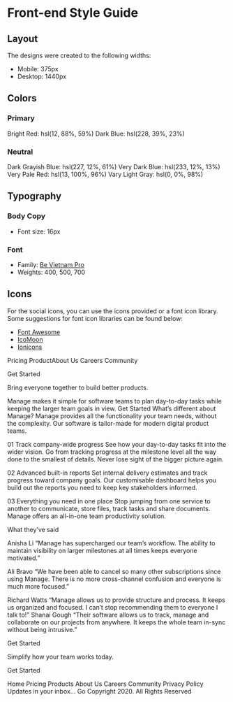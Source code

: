 # Front-end Style Guide

## Layout

The designs were created to the following widths:

- Mobile: 375px
- Desktop: 1440px

## Colors

### Primary

Bright Red: hsl(12, 88%, 59%)
Dark Blue: hsl(228, 39%, 23%)

### Neutral

Dark Grayish Blue: hsl(227, 12%, 61%)
Very Dark Blue: hsl(233, 12%, 13%)
Very Pale Red: hsl(13, 100%, 96%)
Vary Light Gray: hsl(0, 0%, 98%)

## Typography

### Body Copy

- Font size: 16px

### Font

- Family: [Be Vietnam Pro](https://fonts.google.com/specimen/Be+Vietnam+Pro)
- Weights: 400, 500, 700

## Icons

For the social icons, you can use the icons provided or a font icon library. Some suggestions for font icon libraries can be found below:

- [Font Awesome](https://fontawesome.com)
- [IcoMoon](https://icomoon.io)
- [Ionicons](https://ionicons.com)

Pricing
ProductAbout Us
Careers
Community

Get Started

Bring everyone together to build better products.

Manage makes it simple for software teams to plan day-to-day tasks while keeping the larger team goals in view. Get Started What’s different about Manage? Manage provides all the functionality your team needs, without the complexity. Our software is tailor-made for modern digital product teams.

01 Track company-wide progress
See how your day-to-day tasks fit into the wider vision. Go from tracking progress at the milestone level all the way done to the smallest of details. Never lose sight of the bigger picture again.

02 Advanced built-in reports
Set internal delivery estimates and track progress toward company goals. Our customisable dashboard helps you build out the reports you need to keep key stakeholders informed.

03 Everything you need in one place
Stop jumping from one service to another to communicate, store files, track tasks and share documents. Manage offers an all-in-one team productivity solution.

What they’ve said

Anisha Li “Manage has supercharged our team’s workflow. The ability to maintain visibility on larger milestones at all times keeps everyone motivated.”

Ali Bravo “We have been able to cancel so many other subscriptions since using Manage. There is no more cross-channel confusion and everyone is much more focused.”

Richard Watts “Manage allows us to provide structure and process. It keeps us organized and focused. I can’t stop recommending them to everyone I talk to!” Shanai Gough “Their software allows us to track, manage and collaborate on our projects from anywhere. It keeps the whole team in-sync without being intrusive.”

Get Started

Simplify how your team works today.

Get Started

Home Pricing Products About Us Careers Community Privacy Policy Updates in your inbox… Go Copyright 2020. All Rights Reserved
